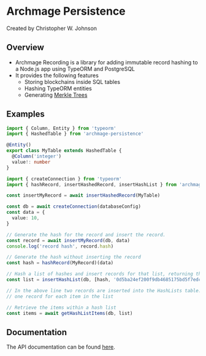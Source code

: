 # Archmage Persistence

Created by Christopher W. Johnson

## Overview

* Archmage Recording is a library for adding immutable record hashing to a Node.js app using TypeORM and PostgreSQL
* It provides the following features
  * Storing blockchains inside SQL tables
  * Hashing TypeORM entities
  * Generating [Merkle Trees](https://en.wikipedia.org/wiki/Merkle_tree)

## Examples

```typescript
import { Column, Entity } from 'typeorm'
import { HashedTable } from 'archmage-persistence'

@Entity()
export class MyTable extends HashedTable {
  @Column('integer')
  value!: number
}
```

```typescript
import { createConnection } from 'typeorm'
import { hashRecord, insertHashedRecord, insertHashList } from 'archmage-persistence'

const insertMyRecord = await insertHashedRecord(MyTable)

const db = await createConnection(databaseConfig)
const data = {
  value: 10,
}

// Generate the hash for the record and insert the record.
const record = await insertMyRecord(db, data)
console.log('record hash', record.hash)

// Generate the hash without inserting the record
const hash = hashRecord(MyRecord)(data)

// Hash a list of hashes and insert records for that list, returning the new hash
const list = insertHashList(db, [hash, '0d5ba24ef200f9db4685175bd5f7edcb'])

// In the above line two records are inserted into the HashLists table:
// one record for each item in the list

// Retrieve the items within a hash list
const items = await getHashListItems(db, list)
```

## Documentation

The API documentation can be found [here](./docs/README.md).

